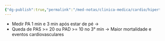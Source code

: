 ```yaml
---
{"dg-publish":true,"permalink":"/med-notas/clinica-medica/cardio/hipertensao-arterial-sistemica/hipotensao-ortostatica/","tags":["review"]}
---
```



- Medir PA 1 min e 3 min após estar de pé ->
- Queda de PAS >= 20 ou PAD >= 10 no 3° min ->
Maior mortalidade e eventos cardiovasculares